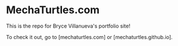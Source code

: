 # MechaTurtles.com
This is the repo for Bryce Villanueva's portfolio site!

To check it out, go to [mechaturtles.com] or [mechaturtles.github.io].


